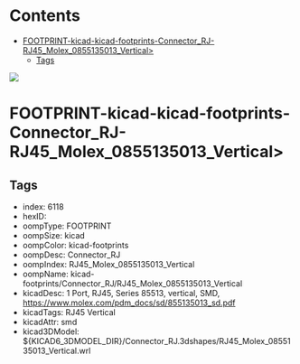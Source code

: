 



Contents
========

* [FOOTPRINT-kicad-kicad-footprints-Connector_RJ-RJ45_Molex_0855135013_Vertical>](#footprint-kicad-kicad-footprints-connector_rj-rj45_molex_0855135013_vertical)
	* [Tags](#tags)
  
![][im]
# FOOTPRINT-kicad-kicad-footprints-Connector_RJ-RJ45_Molex_0855135013_Vertical>

## Tags

- index: 6118
- hexID: 
- oompType: FOOTPRINT
- oompSize: kicad
- oompColor: kicad-footprints
- oompDesc: Connector_RJ
- oompIndex: RJ45_Molex_0855135013_Vertical
- oompName: kicad-footprints/Connector_RJ/RJ45_Molex_0855135013_Vertical
- kicadDesc: 1 Port, RJ45, Series 85513, vertical, SMD, https://www.molex.com/pdm_docs/sd/855135013_sd.pdf
- kicadTags: RJ45 Vertical
- kicadAttr: smd
- kicad3DModel: ${KICAD6_3DMODEL_DIR}/Connector_RJ.3dshapes/RJ45_Molex_0855135013_Vertical.wrl



[im]: image.png
